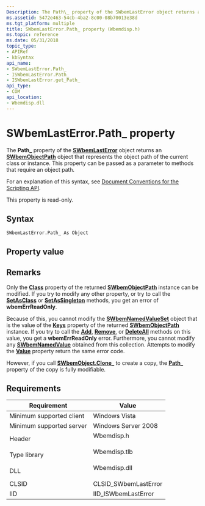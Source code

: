 ```yaml
---
Description: The Path\_ property of the SWbemLastError object returns an SWbemObjectPath object that represents the object path of the current class or instance. This property can be passed as a parameter to methods that require an object path.
ms.assetid: 5472e463-54cb-4ba2-8c00-08b70013e38d
ms.tgt_platform: multiple
title: SWbemLastError.Path_ property (Wbemdisp.h)
ms.topic: reference
ms.date: 05/31/2018
topic_type: 
- APIRef
- kbSyntax
api_name: 
- SWbemLastError.Path_
- ISWbemLastError.Path_
- ISWbemLastError.get_Path_
api_type: 
- COM
api_location: 
- Wbemdisp.dll
---
```


# SWbemLastError.Path\_ property

The **Path\_** property of the [**SWbemLastError**](swbemlasterror.md) object returns an [**SWbemObjectPath**](swbemobjectpath.md) object that represents the object path of the current class or instance. This property can be passed as a parameter to methods that require an object path.

For an explanation of this syntax, see [Document Conventions for the Scripting API](document-conventions-for-the-scripting-api.md).

This property is read-only.

## Syntax


```VB
SWbemLastError.Path_ As Object
```



## Property value

## Remarks

Only the [**Class**](swbemobjectpath-class.md) property of the returned [**SWbemObjectPath**](swbemobjectpath.md) instance can be modified. If you try to modify any other property, or try to call the [**SetAsClass**](swbemobjectpath-setasclass.md) or [**SetAsSingleton**](swbemobjectpath-setassingleton.md) methods, you get an error of **wbemErrReadOnly**.

Because of this, you cannot modify the [**SWbemNamedValueSet**](swbemnamedvalueset.md) object that is the value of the [**Keys**](swbemobjectpath-keys.md) property of the returned [**SWbemObjectPath**](swbemobjectpath.md) instance. If you try to call the [**Add**](swbemnamedvalueset-add.md), [**Remove**](swbemnamedvalueset-remove.md), or [**DeleteAll**](swbemnamedvalueset-deleteall.md) methods on this value, you get a **wbemErrReadOnly** error. Furthermore, you cannot modify any [**SWbemNamedValue**](swbemnamedvalue.md) obtained from this collection. Attempts to modify the [**Value**](swbemnamedvalue-value.md) property return the same error code.

However, if you call [**SWbemObject.Clone\_**](swbemobject-clone-.md) to create a copy, the [**Path\_**](swbemobject-path-.md) property of the copy is fully modifiable.

## Requirements



| Requirement | Value |
|-------------------------------------|-----------------------------------------------------------------------------------------|
| Minimum supported client<br/> | Windows Vista<br/>                                                                |
| Minimum supported server<br/> | Windows Server 2008<br/>                                                          |
| Header<br/>                   | <dl> <dt>Wbemdisp.h</dt> </dl>   |
| Type library<br/>             | <dl> <dt>Wbemdisp.tlb</dt> </dl> |
| DLL<br/>                      | <dl> <dt>Wbemdisp.dll</dt> </dl> |
| CLSID<br/>                    | CLSID\_SWbemLastError<br/>                                                        |
| IID<br/>                      | IID\_ISWbemLastError<br/>                                                         |



 

 




